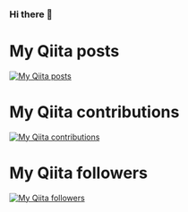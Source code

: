 ### Hi there 👋
# My Qiita posts
[![My Qiita posts](https://qiita-badge.apiapi.app/s/Zakuro890/posts.svg)](http://qiita.com/Zakuro890)
# My Qiita contributions
[![My Qiita contributions](https://qiita-badge.apiapi.app/s/Zakuro890/contributions.svg)](http://qiita.com/Zakuro890)
# My Qiita followers
[![My Qiita followers](https://qiita-badge.apiapi.app/s/Zakuro890/followers.svg)](http://qiita.com/Zakuro890)
<!--
**Zakuro890/Zakuro890** is a ✨ _special_ ✨ repository because its `README.md` (this file) appears on your GitHub profile.


- 🔭 I’m currently working on ...
- 🌱 I’m currently learning ...
- 👯 I’m looking to collaborate on ...
- 🤔 I’m looking for help with ...
- 💬 Ask me about ...
- 📫 How to reach me: ...
- 😄 Pronouns: ...
- ⚡ Fun fact: ...
-->

